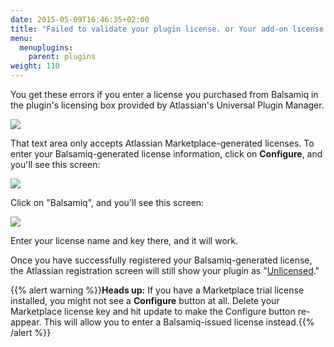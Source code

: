 ```yaml
---
date: 2015-05-09T16:46:35+02:00
title: "Failed to validate your plugin license. or Your add-on license is invalid. error when registering Mockups for Confluence or JIRA"
menu:
  menuplugins:
    parent: plugins
weight: 110
---
```


You get these errors if you enter a license you purchased from Balsamiq in the plugin's licensing box provided by Atlassian's Universal Plugin Manager.

![](/customer/portal/attachments/50780)

That text area only accepts Atlassian Marketplace-generated licenses. To enter your Balsamiq-generated license information, click on **Configure**, and you'll see this screen:

![](/customer/portal/attachments/50781)

Click on "Balsamiq", and you'll see this screen:

![](/customer/portal/attachments/50782)

Enter your license name and key there, and it will work.  

Once you have successfully registered your Balsamiq-generated license, the Atlassian registration screen will still show your plugin as "[Unlicensed](/plugins/atlassianlicensenotshowing/)."

{{% alert warning %}}**Heads up:** If you have a Marketplace trial license installed, you might not see a **Configure** button at all. Delete your Marketplace license key and hit update to make the Configure button re-appear. This will allow you to enter a Balsamiq-issued license instead.{{% /alert %}}